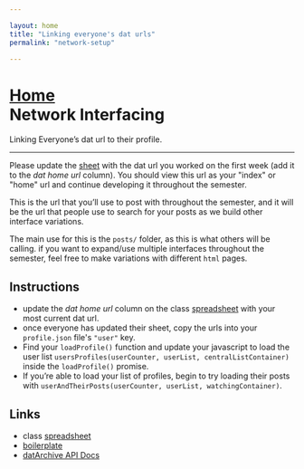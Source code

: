 ```yaml
---

layout: home
title: "Linking everyone's dat urls"
permalink: "network-setup"

---
```



# [Home](/)<br>Network Interfacing

Linking Everyone&rsquo;s dat url to their profile.

<hr>


Please update the [sheet](https://docs.google.com/spreadsheets/d/1VTTNBRftvCj-_L-M8hwBZuwXps4wBGrrRB6rER0Kqzc/edit#gid=0) with the dat url you worked on the first week (add it to the *dat home url* column). You should view this url as your "index" or "home" url and continue developing it throughout the semester. 

This is the url that you&rsquo;ll use to post with throughout the semester, and it will be the url that people use to search for your posts as we build other interface variations. 

The main use for this is the `posts/` folder, as this is what others will be calling. if you want to expand/use multiple interfaces throughout the semester, feel free to make variations with different `html` pages.

## Instructions
- update the *dat home url* column on the class [spreadsheet](https://docs.google.com/spreadsheets/d/1VTTNBRftvCj-_L-M8hwBZuwXps4wBGrrRB6rER0Kqzc/edit#gid=0) with your most current dat url. 
- once everyone has updated their sheet, copy the urls into your `profile.json` file's `"user"` key.
- Find your `loadProfile()` function and update your javascript to load the user list `usersProfiles(userCounter, userList, centralListContainer)` inside the `loadProfile()` promise. 
- If you&rsquo;re able to load your list of profiles, begin to try loading their posts with `userAndTheirPosts(userCounter, userList, watchingContainer)`.


## Links
- class [spreadsheet](https://docs.google.com/spreadsheets/d/1VTTNBRftvCj-_L-M8hwBZuwXps4wBGrrRB6rER0Kqzc/edit#gid=0)
- [boilerplate](https://github.com/leigler/ni-boilerplate)
- [datArchive API Docs](https://beakerbrowser.com/docs/apis/dat)

